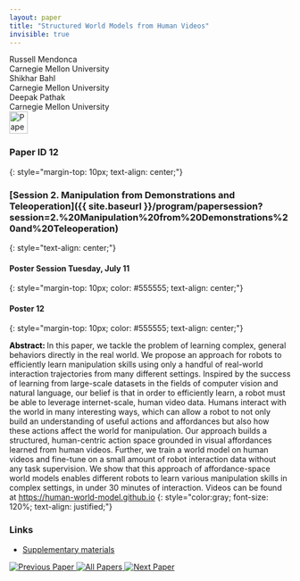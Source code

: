 ```yaml
---
layout: paper
title: "Structured World Models from Human Videos"
invisible: true
---
```

<div class="paper-authors">
<div class="paper-author-box">
    <div class="paper-author-name">Russell Mendonca</div>
    <div class="paper-author-uni">Carnegie Mellon University</div>
</div>
<div class="paper-author-box">
    <div class="paper-author-name">Shikhar Bahl</div>
    <div class="paper-author-uni">Carnegie Mellon University </div>
</div>
<div class="paper-author-box">
    <div class="paper-author-name">Deepak Pathak</div>
    <div class="paper-author-uni">Carnegie Mellon University</div>
</div>

</div><div class="paper-pdf">
<div> <a href="http://www.roboticsproceedings.org/rss19/p012.pdf"><img src="{{ site.baseurl }}/images/paper_link.png" alt="Paper Website" width = "33"  height = "40"/></a> </div>
</div>

### Paper ID 12
{: style="margin-top: 10px; text-align: center;"}

### [Session 2. Manipulation from Demonstrations and Teleoperation]({{ site.baseurl }}/program/papersession?session=2.%20Manipulation%20from%20Demonstrations%20and%20Teleoperation)
{: style="text-align: center;"}

#### Poster Session Tuesday, July 11
{: style="margin-top: 10px; color: #555555; text-align: center;"}

#### Poster 12
{: style="margin-top: 10px; color: #555555; text-align: center;"}

<b style="color: black;">Abstract: </b>In this paper, we tackle the problem of learning complex, general behaviors directly in the real world. We propose an approach for robots to efficiently learn manipulation skills using only a handful of real-world interaction trajectories from many different settings. Inspired by the success of learning from large-scale datasets in the fields of computer vision and natural language, our belief is that in order to efficiently learn, a robot must be able to leverage internet-scale, human video data. Humans interact with the world in many interesting ways, which can allow a robot to not only build an understanding of useful actions and affordances but also how these actions affect the world for manipulation. Our approach builds a structured, human-centric action space grounded in visual affordances learned from human videos. Further, we train a world model on human videos and fine-tune on a small amount of robot interaction data without any task supervision. We show that this approach of affordance-space world models enables different robots to learn various manipulation skills in complex settings, in under 30 minutes of interaction. Videos can be found at https://human-world-model.github.io
{: style="color:gray; font-size: 120%; text-align: justified;"}


### Links
- [Supplementary materials](http://www.roboticsproceedings.org/rss19/p012_sup.zip)

<div class="paper-menu">
<a href="{{ site.baseurl }}/program/papers/011/"> <img src="{{ site.baseurl }}/images/previous_paper_icon.png" alt="Previous Paper" title="Previous Paper"/> </a>
<a href="{{ site.baseurl }}/program/papers"><img src="{{ site.baseurl }}/images/overview_icon.png" alt="All Papers" title="All Papers"/> </a>
<a href="{{ site.baseurl }}/program/papers/013/"> <img src="{{ site.baseurl }}/images/next_paper_icon.png" alt="Next Paper" title="Next Paper"/> </a>

</div>
